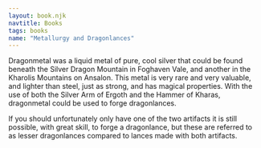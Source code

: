 ```yaml
---
layout: book.njk
navtitle: Books
tags: books
name: "Metallurgy and Dragonlances"
---
```

Dragonmetal was a liquid metal of pure, cool silver that could be found beneath the Silver Dragon Mountain in Foghaven Vale, and another in the Kharolis Mountains on Ansalon. This metal is very rare and very valuable, and  lighter than steel, just as strong, and has magical properties. With the use of both the Silver Arm of Ergoth and the Hammer of Kharas, dragonmetal could be used to forge dragonlances. 

If you should unfortunately only have one of the two artifacts it is still possible, with great skill, to forge a dragonlance, but these are referred to as lesser dragonlances compared to lances made with both artifacts.